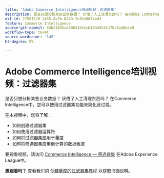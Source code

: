 ```yaml
---
title: 'Adobe Commerce Intelligence培训视频：过滤器集'
description: 是否只想分析某些业务数据？ 厌倦了人工清理东西吗？ 在Adobe Commerce Intelligence中，您可以使用过滤器集功能来简化此过程。
exl-id: 2756f1f0-1465-4a7b-b249-7a3b36674e43
feature: Commerce Intelligence
source-git-commit: 83b21845cd306336e1cb193a9541478c8a38eea8
workflow-type: tm+mt
source-wordcount: '145'
ht-degree: 0%

---
```


# Adobe Commerce Intelligence培训视频：过滤器集

是否只想分析某些业务数据？ 厌倦了人工清理东西吗？ 在Commerce Intelligence中，您可以使用过滤器集功能来简化此过程。

在本视频中，您将了解：

* 如何创建过滤器集
* 如何使用过滤器运算符
* 如何将过滤器集应用于量度
* 如何将筛选器集应用到计算的数据维度

要观看视频，请访问 [Commerce Intelligence — 筛选器集](/docs/commerce-learn/tutorials/business-intelligence/filter-sets.html) 在Adobe Experience League中。

**想跟着吗？** 查看我们的 [创建量度的过滤器集教程](/docs/commerce-business-intelligence/mbi/build/reports/ess-manage-data-filters.html) 以获取书面说明。
